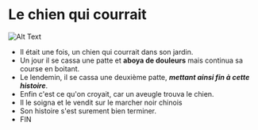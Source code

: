 # Le chien qui courrait

![Alt Text](https://media.giphy.com/media/3oEduEEt1Idb9g05IA/giphy.gif)

* Il était une fois, un chien qui courrait dans son jardin.
* Un jour il se cassa une patte et **aboya de douleurs** mais continua sa course en boitant.
* Le lendemin, il se cassa une deuxième patte, ***mettant ainsi fin à cette histoire***.
* Enfin c'est ce qu'on croyait, car un aveugle trouva le chien. 
* Il le soigna et le vendit sur le marcher noir chinois
* Son histoire s'est surement bien terminer. 
* FIN